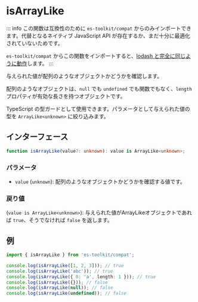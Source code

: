 # isArrayLike

::: info
この関数は互換性のために `es-toolkit/compat` からのみインポートできます。代替となるネイティブ JavaScript API が存在するか、まだ十分に最適化されていないためです。

`es-toolkit/compat` からこの関数をインポートすると、[lodash と完全に同じように動作](../../../compatibility.md)します。
:::

与えられた値が配列のようなオブジェクトかどうかを確認します。

配列のようなオブジェクトは、`null` でも `undefined` でも関数でもなく、`length` プロパティが有効な長さを持つオブジェクトです。

TypeScript の型ガードとして使用できます。パラメータとして与えられた値の型を `ArrayLike<unknown>` に絞り込みます。

## インターフェース

```typescript
function isArrayLike(value?: unknown): value is ArrayLike<unknown>;
```

### パラメータ

- `value` (`unknown`): 配列のようなオブジェクトかどうかを確認する値です。

### 戻り値

(`value is ArrayLike<unknown>`): 与えられた値がArrayLikeオブジェクトであれば `true`、そうでなければ `false` を返します。

## 例

```typescript
import { isArrayLike } from 'es-toolkit/compat';

console.log(isArrayLike([1, 2, 3])); // true
console.log(isArrayLike('abc')); // true
console.log(isArrayLike({ 0: 'a', length: 1 })); // true
console.log(isArrayLike({})); // false
console.log(isArrayLike(null)); // false
console.log(isArrayLike(undefined)); // false
```
